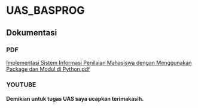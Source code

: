# UAS_BASPROG

## Dokumentasi

### PDF
[Implementasi Sistem Informasi Penilaian Mahasiswa dengan Menggunakan Package dan Modul di Python.pdf](https://github.com/Akramfarrasanto/UAS_BASPROG/files/10374408/Implementasi.Sistem.Informasi.Penilaian.Mahasiswa.dengan.Menggunakan.Package.dan.Modul.di.Python.pdf)

### YOUTUBE

#### Demikian untuk tugas UAS saya ucapkan terimakasih.
